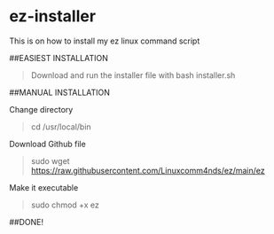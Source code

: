 # ez-installer
This is on how to install my ez linux command script

##EASIEST INSTALLATION

>Download and run the installer file with bash installer.sh

##MANUAL INSTALLATION

Change directory
> cd /usr/local/bin

Download Github file

>sudo wget https://raw.githubusercontent.com/Linuxcomm4nds/ez/main/ez

Make it executable

>sudo chmod +x ez

##DONE!
